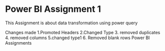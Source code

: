 
# Power BI Assignment 1

This Assignment is about data transformation using power query 

Changes made
1.Promoted Headers
2.Changed Type
3. removed duplicates
4. removed columns
5.changed type1
6. Removed blank rows
Power BI Assignments
